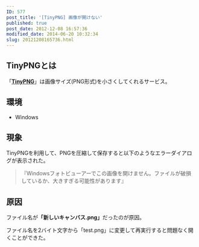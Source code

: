 ```yaml
---
ID: 577
post_title: '[TinyPNG] 画像が開けない'
published: true
post_date: 2012-12-08 16:57:36
modified_date: 2014-06-20 10:32:34
slug: 20121208165736.html
---
```

<!--more-->
## TinyPNGとは

「<a href="http://tinypng.org/"><b>TinyPNG</b></a>」は画像サイズ(PNG形式)を小さくしてくれるサービス。

## 環境
* Windows 

## 現象
TinyPNGを利用して、PNGを圧縮して保存すると以下のようなエラーダイアログが表示された。

> <span class="text-danger">『Windowsフォトビューアーでこの画像を開けません。ファイルが破損しているか、大きすぎる可能性があります』</span>

## 原因
ファイル名が<b>「新しいキャンバス.png」</b>だったのが原因。

ファイル名を2バイト文字から「test.png」に変更して再実行すると問題なく開くことができた。